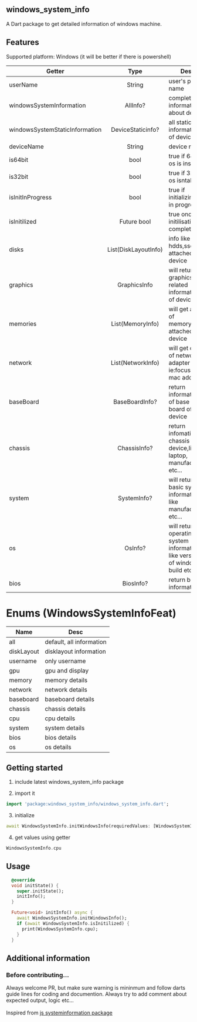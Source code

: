 <h2>windows_system_info</h2>
A Dart package to get detailed information of windows machine.

## Features

Supported platform:
Windows
(it will be better if there is powershell)

| Getter        | Type       | Desc  |
| ------------- |:-------------:| ----- |
| userName      | String | user's profile name |
| windowsSystemInformation      | AllInfo? | complete information about details |
| windowsSystemStaticInformation | DeviceStaticinfo?      | all static information  of device |
| deviceName | String | device name |
| is64bit | bool      | true if 64 bit os is installed|
| is32bit | bool      |   true if 32 bit os isntalled |
| isInitInProgress | bool      | true if initializing is in progress|
| isInitilized | Future bool     | true once initilisation completed |
| disks | List(DiskLayoutInfo)      |    info like hdds,ssd attached to device |
| graphics | GraphicsInfo  |   will return graphics related information of device |
| memories | List(MemoryInfo)     |   will get a list of memory(ram) attached to device |
| network |  List(NetworkInfo) | will get detail of network adapter ie:focused on mac address |
| baseBoard | BaseBoardInfo?  | return information of base board of device |
| chassis | ChassisInfo?      |    return infomation of chassis of device,like laptop, manufacturer etc... |
| system | SystemInfo? |  will return basic system information, like manufacturer etc... |
| os | OsInfo? | will return operating system information, like version of windows, build etc... |
| bios | BiosInfo? |  return bios information |
# Enums (WindowsSystemInfoFeat)
| Name         | Desc  |
| ------------- | ----- |
| all     |default, all information |
| diskLayout     | disklayout information |
| username     |only username |
| gpu     | gpu and display |
| memory     | memory details |
| network     | network details |
| baseboard     | baseboard details |
| chassis     | chassis details |
| cpu     | cpu details |
| system     | system details |
| bios     | bios details |
| os     | os details |

## Getting started

1. include latest windows_system_info package

2. import it

```dart
import 'package:windows_system_info/windows_system_info.dart';
```

3. initialize
```dart
await WindowsSystemInfo.initWindowsInfo(requiredValues: [WindowsSystemInfoFeat.cpu]);
```

4. get values using getter
```dart
WindowsSystemInfo.cpu
```

## Usage


```dart
  @override
  void initState() {
    super.initState();
    initInfo();
  }

  Future<void> initInfo() async {
    await WindowsSystemInfo.initWindowsInfo();
    if (await WindowsSystemInfo.isInitilized) {
      print(WindowsSystemInfo.cpu);
    }
  }
```

## Additional information

<h3>Before contributing...</h3>
Always welcome PR, but make sure warning is mininmum and follow darts guide lines for coding and documention. Always try to add comment about expected output, logic etc...
<br>
<br>
Inspired from <a href="https://www.npmjs.com/package/systeminformation">js systeminformation package</a>
